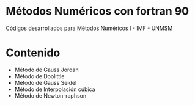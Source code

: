 # Métodos Numéricos con fortran 90

Códigos desarrollados para Métodos Numéricos I - IMF - UNMSM

# Contenido

- Método de Gauss Jordan
- Método de Doolittle
- Método de Gauss Seidel
- Método de Interpolación cúbica
- Método de Newton-raphson
